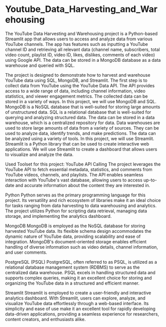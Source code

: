 # Youtube_Data_Harvesting_and_Warehousing
The YouTube Data Harvesting and Warehousing project is a Python-based Streamlit app that allows users to access and analyze data from various YouTube channels. The app has features such as inputting a YouTube channel ID and retrieving all relevant data (channel name, subscribers, total video count, playlist ID, video ID, likes, dislikes, comments of each video) using Google API. The data can be stored in a MongoDB database as a data warehouse and queried with SQL.

The project is designed to demonstrate how to harvest and warehouse YouTube data using SQL, MongoDB, and Streamlit. The first step is to collect data from YouTube using the YouTube Data API. The API provides access to a wide range of data, including channel information, video statistics, and viewer engagement metrics. The collected data can be stored in a variety of ways. In this project, we will use MongoDB and SQL. MongoDB is a NoSQL database that is well-suited for storing large amounts of unstructured data. SQL is a relational database that is well-suited for querying and analyzing structured data. The data can be stored in a data warehouse, which is a centralized repository for data. Data warehouses are used to store large amounts of data from a variety of sources. They can be used to analyze data, identify trends, and make predictions. The data can be analyzed using a variety of tools. In this project, we will use Streamlit. Streamlit is a Python library that can be used to create interactive web applications. We will use Streamlit to create a dashboard that allows users to visualize and analyze the data.

Used Toolset for this project:
YouTube API Calling
The project leverages the YouTube API to fetch essential metadata, statistics, and comments from YouTube videos, channels, and playlists. The API enables seamless interaction with YouTube's vast database, allowing users to access up-to-date and accurate information about the content they are interested in.

Python
Python serves as the primary programming language for this project. Its versatility and rich ecosystem of libraries make it an ideal choice for tasks ranging from data harvesting to data warehousing and analytics. The project utilizes Python for scripting data retrieval, managing data storage, and implementing the analytics dashboard.

MongoDB
MongoDB is employed as the NoSQL database for storing harvested YouTube data. Its flexible schema design accommodates the dynamic nature of YouTube data, providing scalability and ease of integration. MongoDB's document-oriented storage enables efficient handling of diverse information such as video details, channel information, and user comments.

PostgreSQL (PSQL)
PostgreSQL, often referred to as PSQL, is utilized as a relational database management system (RDBMS) to serve as the centralized data warehouse. PSQL excels in handling structured data and supports complex queries, making it an excellent choice for storing and organizing the YouTube data in a structured and efficient manner.

Streamlit
Streamlit is employed to create a user-friendly and interactive analytics dashboard. With Streamlit, users can explore, analyze, and visualize YouTube data effortlessly through a web-based interface. Its simplicity and ease of use make it an excellent tool for rapidly developing data-driven applications, providing a seamless experience for researchers, content creators, and enthusiasts alike.






